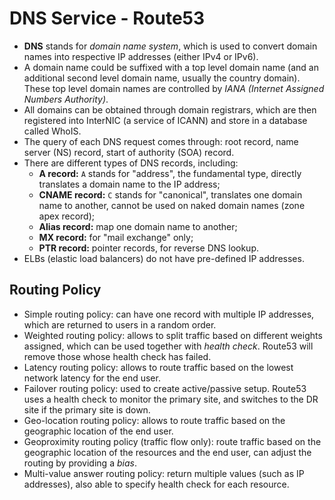 # DNS Service - Route53

- **DNS** stands for _domain name system_, which is used to convert domain names into respective IP addresses (either IPv4 or IPv6).
- A domain name could be suffixed with a top level domain name (and an additional second level domain name, usually the country domain). These top level domain names are controlled by _IANA (Internet Assigned Numbers Authority)_.
- All domains can be obtained through domain registrars, which are then registered into InterNIC (a service of ICANN) and store in a database called WhoIS.
- The query of each DNS request comes through: root record, name server (NS) record, start of authority (SOA) record.
- There are different types of DNS records, including:
	- **A record:** `A` stands for "address", the fundamental type, directly translates a domain name to the IP address;
	- **CNAME record:** `C` stands for "canonical", translates one domain name to another, cannot be used on naked domain names (zone apex record);
	- **Alias record:** map one domain name to another;
	- **MX record:** for "mail exchange" only;
	- **PTR record:** pointer records, for reverse DNS lookup.
- ELBs (elastic load balancers) do not have pre-defined IP addresses.

## Routing Policy

- Simple routing policy: can have one record with multiple IP addresses, which are returned to users in a random order.
- Weighted routing policy: allows to split traffic based on different weights assigned, which can be used together with _health check_. Route53 will remove those whose health check has failed.
- Latency routing policy: allows to route traffic based on the lowest network latency for the end user.
- Failover routing policy: used to create active/passive setup. Route53 uses a health check to monitor the primary site, and switches to the DR site if the primary site is down.
- Geo-location routing policy: allows to route traffic based on the geographic location of the end user.
- Geoproximity routing policy (traffic flow only): route traffic based on the geographic location of the resources and the end user, can adjust the routing by providing a _bias_.
- Multi-value answer routing policy: return multiple values (such as IP addresses), also able to specify health check for each resource.
